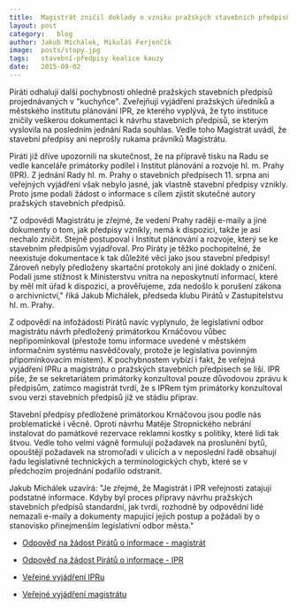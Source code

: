 ```yaml
---
title:	Magistrát zničil doklady o vzniku pražských stavebních předpisů
layout:	post
category:	blog
author:	Jakub Michálek, Mikuláš Ferjenčík
image:	posts/stopy.jpg
tags:	stavební-předpisy koalice kauzy
date:	2015-09-02
---
```


Piráti odhalují další pochybnosti ohledně pražských stavebních předpisů projednávaných v "kuchyňce". Zveřejňují vyjádření pražských úředníků a městského institutu plánování IPR, ze kterého vyplývá, že tyto instituce zničily veškerou dokumentaci k návrhu stavebních předpisů, se kterým vyslovila na posledním jednání Rada souhlas. Vedle toho Magistrát uvádí, že stavební předpisy ani neprošly rukama právníků Magistrátu.

Piráti již dříve upozornili na skutečnost, že na přípravě tisku na Radu se vedle kanceláře primátorky podílel i Institut plánování a rozvoje hl. m. Prahy (IPR). Z jednání Rady hl. m. Prahy o stavebních předpisech 11. srpna ani veřejných vyjádření však nebylo jasné, jak vlastně stavební předpisy vznikly.  Proto jsme podali žádost o informace s cílem zjistit skutečné autory pražských stavebních předpisů.

"Z odpovědi Magistrátu je zřejmé, že vedení Prahy raději e-maily a jiné dokumenty o tom, jak předpisy vznikly, nemá k dispozici, takže je asi nechalo zničit. Stejně postupoval i Institut plánování a rozvoje, který se ke stavebním předpisům vyjadřoval. Pro Piráty je těžko pochopitelné, že neexistuje dokumentace k tak důležité věci jako jsou stavební předpisy! Zároveň nebyly předloženy skartační protokoly ani jiné doklady o zničení. Podali jsme stížnost k Ministerstvu vnitra na neposkytnutí informací, které by měl mít úřad k dispozici, a prověřujeme, zda nedošlo k porušení zákona o archivnictví," říká Jakub Michálek, předseda klubu Pirátů v Zastupitelstvu hl. m. Prahy.

Z odpovědí na infožádosti Pirátů navíc vyplynulo, že legislativní odbor magistrátu návrh předložený primátorkou Krnáčovou vůbec nepřipomínkoval (přestože tomu informace uvedené v městském informačním systému nasvědčovaly, protože je legislativa povinným připomínkovacím místem). K pochybnostem vybízí i fakt, že veřejná vyjádření IPRu a magistrátu o pražských stavebních předpisech se liší. IPR píše, že se sekretariátem primátorky konzultoval pouze důvodovou zprávu k předpisům, zatímco magistrát tvrdí, že s IPRem tým primátorky konzultoval svou verzi stavebních předpisů již ve stádiu příprav. 

Stavební předpisy předložené primátorkou Krnáčovou jsou podle nás problematické i věcně. Oproti návrhu Matěje Stropnického nebrání instalovat do památkové rezervace reklamní kostky s politiky, které lidi tak štvou. Vedle toho velmi vágně formulují požadavek na proslunění bytů, opouštějí požadavek na stromořadí v ulicích a v neposlední řadě obsahují řadu legislativně technických a terminologických chyb, které se v předchozím projednání podařilo odstranit.

Jakub Michálek uzavírá: "Je zřejmé, že Magistrát i IPR veřejnosti zatajují podstatné informace. Kdyby byl proces přípravy návrhu pražských stavebních předpisů standardní, jak tvrdí, rozhodně by odpovědní lidé nemazali e-maily a dokumenty mapující jejich postup a požádali by o stanovisko přinejmenším legislativní odbor města."

* [Odpověď na žádost Pirátů o informace - magistrát](https://github.com/pirati-cz/KlubPraha/blob/master/spisy/2015/106-stavebni-predpisy-praha/2-odpoved/odpoved.pdf)

* [Odpověď na žádost Pirátů o informace - IPR](https://github.com/pirati-cz/KlubPraha/blob/master/spisy/2015/107-stavebni-predpisy-ipr/2-odpoved/odpoved.pdf)

* [Veřejné vyjádření IPRu](http://iprpraha.cz/clanek/1414/vyjadreni-k-prohlaseni-piratu-o-autorstvi-duvodove-zpravy-k-prazskym-stavebnim-predpisum)

* [Veřejné vyjádření magistrátu](http://www.praha.eu/jnp/cz/o_meste/magistrat/Postoj_RHMP_PSP/index.html)


